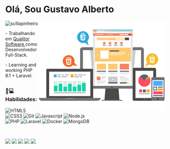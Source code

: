 
## 
<div style="display:block">
 <h1> Olá, Sou Gustavo Alberto </h1>
</div>

<!--ADICIONANDO DEVCARD -->
<!--
     <div>
      <a href="https://app.daily.dev/DailyDevTips"><img src="https://github.com/gusalberto/gusalberto/blob/master/devcard.svg" width="400" alt="Chris Bongers's Dev Card"/>
      </a>
     </div>
-->

<div>
 <img src="front.png" min-width="400px" max-width="400px" width="400px" align="right" alt="Front-End">
</div>

<div>
 <img src="https://komarev.com/ghpvc/?username=gusalberto" alt="scillapinheiro" />
</div>

<div>
  <p> - Trabalhando em 
   <a 
    href="https://www.qualitor.com.br/?gad_source=1&gad_campaignid=20351113908&gbraid=0AAAAAD_JRBNpiuYvXgX00xbCKotlJQbJ3&gclid=Cj0KCQjw6bfHBhDNARIsAIGsqLj6V_r-RoK6WqZcL__bkQmLuR7zRyG9549vuWw99X0PAnBlqN7VPrEaAkONEALw_wcB" target="_blank">
     Qualitor Software
   </a> como Desenvolvedor Full-Stack. 
  </p>
 <p> - Learning and working PHP 8.1 + Laravel. </p>
</div>

##
### 🚀💻 Habilidades:

![HTML5](https://img.shields.io/badge/html5-%23323330.svg?style=for-the-badge&logo=html5&logoColor=E34F26)
![CSS3](https://img.shields.io/badge/css3-%23323330.svg?style=for-the-badge&logo=css3&logoColor=1572B6)
![Git](https://img.shields.io/badge/git-%23323330.svg?style=for-the-badge&logo=git&logoColor=F05033)
![Javascript](https://img.shields.io/badge/JavaScript-323330?style=for-the-badge&logo=javascript&logoColor=F7DF1E)
![Node.js](https://img.shields.io/badge/Node.js-323330?style=for-the-badge&logo=nodedotjs&logoColor=339933)
<br>
![PHP](https://img.shields.io/badge/PHP-323330?style=for-the-badge&logo=php&logoColor=5E7DB0)
![Laravel](https://img.shields.io/badge/Laravel-323330?style=for-the-badge&logo=laravel&logoColor=F7DF1E)
![Docker](https://img.shields.io/badge/Docker-323330?style=for-the-badge&logo=docker&logoColor=2496ED)
![MongoDB](https://img.shields.io/badge/MongoDB-323330?style=for-the-badge&logo=MongoDB&logoColor=339933)

##
###
<div style="display: inline_block"><br> 
  <a href="https://gustavoalberto.com.br" target="_blank">
  <img src="https://img.shields.io/badge/-Portfolio-1C1C1C?style=for-the-badge&logo=appveyor&logoColor=00FFFF&"/></a> 
  <a href="https://www.linkedin.com/in/gustavo-alberto" alt="Linkedin">
  <img src="https://img.shields.io/badge/-Linkedin-1C1C1C?style=for-the-badge&logo=Linkedin&logoColor=00FFFF&link=https://br.linkedin.com/in/gustavo-alberto?trk=public_profile_samename-profile"/></a> 
  <a href="https://www.instagram.com/gustavopidous/" alt="Instagram">
  <img src="https://img.shields.io/badge/-Instagram-1C1C1C?style=for-the-badge&logo=Instagram&logoColor=00FFFF&link"/></a>
  <a href = "mailto:gustavoasouzasilva@gmail.com"><img src="https://img.shields.io/badge/-Gmail-%23333?style=for-the-badge&logo=gmail&logoColor=white" target="_blank"></a>
  <a href="https://api.whatsapp.com/send?phone=+5531983508338" target="_blank"><img src="https://img.shields.io/badge/WhatsApp-25D366?style=for-the-badge&logo=whatsapp&logoColor=white"></a>
</div>

